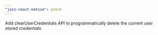 ```yaml
---
"jazz-react-native": patch
---
```


Add clearUserCredentials API to programmatically delete the current user stored credentials
